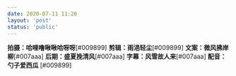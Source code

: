 ```yaml
---
date: 2020-07-11 11:20
layout: 'post'
status: 'public'
---
```




**拍摄：哈哩噜啾啾哈呀呀**[#009899]
**剪辑：雨浥轻尘**[#009899]
**文案：微风拂岸柳**[#007aaa]
**后期：盛夏挽清风**[#007aaa]
**字幕：风雪故人来**[#007aaa]
**配音：勺子爱西瓜** [#009899]